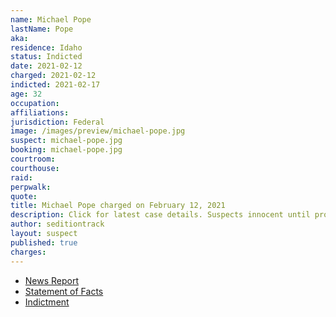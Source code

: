```yaml
---
name: Michael Pope
lastName: Pope
aka:
residence: Idaho
status: Indicted
date: 2021-02-12
charged: 2021-02-12
indicted: 2021-02-17
age: 32
occupation:
affiliations:
jurisdiction: Federal
image: /images/preview/michael-pope.jpg
suspect: michael-pope.jpg
booking: michael-pope.jpg
courtroom:
courthouse:
raid:
perpwalk:
quote:
title: Michael Pope charged on February 12, 2021
description: Click for latest case details. Suspects innocent until proven guilty.
author: seditiontrack
layout: suspect
published: true
charges:
---
```

- [News Report](https://cdapress.com/news/2021/feb/13/sandpoint-man-implicated-capitol-insurrection-cda/)
- [Statement of Facts](https://extremism.gwu.edu/sites/g/files/zaxdzs2191/f/Michael%20Pope%20and%20William%20Pope%20Statement%20of%20Facts.pdf)
- [Indictment](https://www.justice.gov/usao-dc/case-multi-defendant/file/1379096/download)

